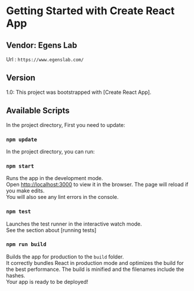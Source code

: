 # Getting Started with Create React App

## Vendor: Egens Lab

Url : `https://www.egenslab.com/`

## Version

1.0:
This project was bootstrapped with [Create React App].

## Available Scripts

In the project directory, First you need to update:

### `npm update`

In the project directory, you can run:

### `npm start`

Runs the app in the development mode.\
Open [http://localhost:3000](http://localhost:3000) to view it in the browser.
The page will reload if you make edits.\
You will also see any lint errors in the console.

### `npm test`

Launches the test runner in the interactive watch mode.\
See the section about [running tests]

### `npm run build`

Builds the app for production to the `build` folder.\
It correctly bundles React in production mode and optimizes the build for the best performance.
The build is minified and the filenames include the hashes.\
Your app is ready to be deployed!

